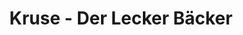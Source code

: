 ---
title: "Kruse - Der Lecker Bäcker"
url: /soltau/kruse-der-lecker-baecker-harburger-strasse/
shop: Bäckerei
---